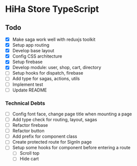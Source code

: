 # HiHa Store TypeScript

## Todo

- [x] Make saga work well with reduxjs toolkit
- [x] Setup app routing
- [x] Develop base layout
- [x] Config CSS architecture
- [x] Setup firebase
- [x] Develop module: user, shop, cart, directory
- [ ] Setup hooks for dispatch, firebase
- [ ] Add type for sagas, actions, utils
- [ ] Implement test
- [ ] Update README

### Technical Debts

- [ ] Config font face, change page title when mounting a page
- [ ] Add type check for routing, layout, sagas
- [ ] Refactor firebase
- [ ] Refactor button
- [ ] Add prefix for component class
- [ ] Create protected route for SignIn page
- [ ] Setup some hooks for component before entering a route
  - [ ] Scroll top
  - [ ] Hide cart
